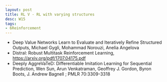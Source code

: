 ```yaml
---
layout: post
title: RL V - RL with varying structures
desc: W15
tags:
- 6Reinforcement
---
```


* Deep Value Networks Learn to Evaluate and Iteratively Refine
Structured Outputs, Michael Gygli, Mohammad Norouzi, Anelia Angelova
* Distral: Robust Multitask Reinforcement Learning,
https://arxiv.org/pdf/1707.04175.pdf
* Deeply AggreVaTeD: Differentiable Imitation Learning for Sequential
Prediction, Wen Sun, Arun Venkatraman, Geoffrey J. Gordon, Byron Boots,
J. Andrew Bagnell ; PMLR 70:3309-3318

